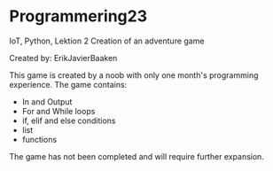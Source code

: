# Programmering23
IoT, Python, Lektion 2
Creation of an adventure game

Created by: ErikJavierBaaken

This game is created by a noob with only one month's programming experience.
The game contains:
- In and Output
- For and While loops
- if, elif and else conditions
- list
- functions

The game has not been completed and will require further expansion.
